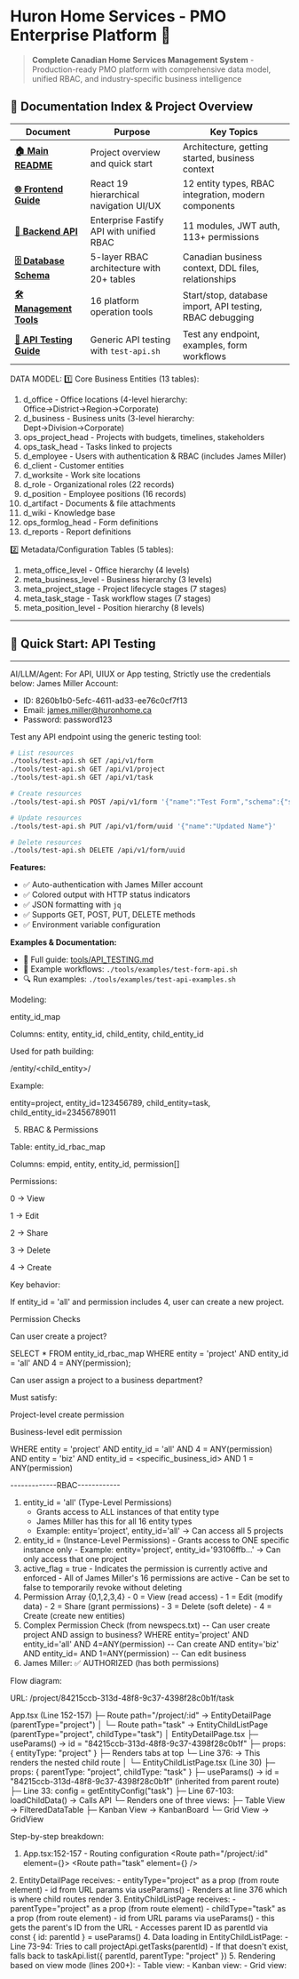 # Huron Home Services - PMO Enterprise Platform 🏡

> **Complete Canadian Home Services Management System** - Production-ready PMO platform with comprehensive data model, unified RBAC, and industry-specific business intelligence

## 📖 Documentation Index & Project Overview

| Document | Purpose | Key Topics |
|----------|---------|------------|
| **[🏠 Main README](./README.md)** | Project overview and quick start | Architecture, getting started, business context |
| **[🌐 Frontend Guide](./apps/web/README.md)** | React 19 hierarchical navigation UI/UX | 12 entity types, RBAC integration, modern components |
| **[🔧 Backend API](./apps/api/README.md)** | Enterprise Fastify API with unified RBAC | 11 modules, JWT auth, 113+ permissions |
| **[🗄️ Database Schema](./db/README.md)** | 5-layer RBAC architecture with 20+ tables | Canadian business context, DDL files, relationships |
| **[🛠️ Management Tools](./tools/README.md)** | 16 platform operation tools | Start/stop, database import, API testing, RBAC debugging |
| **[🧪 API Testing Guide](./tools/API_TESTING.md)** | Generic API testing with `test-api.sh` | Test any endpoint, examples, form workflows |



DATA MODEL:
1️⃣ Core Business Entities (13 tables):

  1. d_office - Office locations (4-level hierarchy: Office→District→Region→Corporate)
  2. d_business - Business units (3-level hierarchy: Dept→Division→Corporate)
  3. ops_project_head - Projects with budgets, timelines, stakeholders
  4. ops_task_head - Tasks linked to projects
  5. d_employee - Users with authentication & RBAC (includes James Miller)
  6. d_client - Customer entities
  7. d_worksite - Work site locations
  8. d_role - Organizational roles (22 records)
  9. d_position - Employee positions (16 records)
  10. d_artifact - Documents & file attachments
  11. d_wiki - Knowledge base
  12. ops_formlog_head - Form definitions
  13. d_reports - Report definitions

  2️⃣ Metadata/Configuration Tables (5 tables):

  1. meta_office_level - Office hierarchy (4 levels)
  2. meta_business_level - Business hierarchy (3 levels)
  3. meta_project_stage - Project lifecycle stages (7 stages)
  4. meta_task_stage - Task workflow stages (7 stages)
  5. meta_position_level - Position hierarchy (8 levels)

---



## 🧪 Quick Start: API Testing
---
AI/LLM/Agent:
For API, UIUX or App testing, Strictly use the credentials below:
James Miller Account:
  - ID: 8260b1b0-5efc-4611-ad33-ee76c0cf7f13
  - Email: james.miller@huronhome.ca
  - Password: password123


Test any API endpoint using the generic testing tool:

```bash
# List resources
./tools/test-api.sh GET /api/v1/form
./tools/test-api.sh GET /api/v1/project
./tools/test-api.sh GET /api/v1/task

# Create resources
./tools/test-api.sh POST /api/v1/form '{"name":"Test Form","schema":{"steps":[]}}'

# Update resources
./tools/test-api.sh PUT /api/v1/form/uuid '{"name":"Updated Name"}'

# Delete resources
./tools/test-api.sh DELETE /api/v1/form/uuid
```

**Features:**
- ✅ Auto-authentication with James Miller account
- ✅ Colored output with HTTP status indicators
- ✅ JSON formatting with `jq`
- ✅ Supports GET, POST, PUT, DELETE methods
- ✅ Environment variable configuration

**Examples & Documentation:**
- 📖 Full guide: [tools/API_TESTING.md](./tools/API_TESTING.md)
- 📝 Example workflows: `./tools/examples/test-form-api.sh`
- 🔍 Run examples: `./tools/examples/test-api-examples.sh`


Modeling:

entity_id_map

Columns: entity, entity_id, child_entity, child_entity_id

Used for path building:

/entity/<child_entity>/<tab>

Example:

entity=project, entity_id=123456789, child_entity=task, child_entity_id=23456789011

5. RBAC & Permissions

Table: entity_id_rbac_map

Columns: empid, entity, entity_id, permission[]

Permissions:

0 → View

1 → Edit

2 → Share

3 → Delete

4 → Create

Key behavior:

If entity_id = 'all' and permission includes 4, user can create a new project.

Permission Checks

Can user create a project?

SELECT * FROM entity_id_rbac_map
WHERE entity = 'project'
  AND entity_id = 'all'
  AND 4 = ANY(permission);


Can user assign a project to a business department?

Must satisfy:

Project-level create permission

Business-level edit permission

WHERE entity = 'project' AND entity_id = 'all' AND 4 = ANY(permission)
AND entity = 'biz' AND entity_id = <specific_business_id> AND 1 = ANY(permission)


-------------RBAC------------
1. entity_id = 'all' (Type-Level Permissions)
    - Grants access to ALL instances of that entity type
    - James Miller has this for all 16 entity types
    - Example: entity='project', entity_id='all' → Can access all 5 projects
  2. entity_id = <UUID> (Instance-Level Permissions)
    - Grants access to ONE specific instance only
    - Example: entity='project', entity_id='93106ffb...' → Can only access that one project
  3. active_flag = true
    - Indicates the permission is currently active and enforced
    - All of James Miller's 16 permissions are active
    - Can be set to false to temporarily revoke without deleting
  4. Permission Array {0,1,2,3,4}
    - 0 = View (read access)
    - 1 = Edit (modify data)
    - 2 = Share (grant permissions)
    - 3 = Delete (soft delete)
    - 4 = Create (create new entities)
  5. Complex Permission Check (from newspecs.txt)
  -- Can user create project AND assign to business?
  WHERE entity='project' AND entity_id='all' AND 4=ANY(permission)  -- Can create
  AND entity='biz' AND entity_id=<uuid> AND 1=ANY(permission)       -- Can edit business
  5. James Miller: ✅ AUTHORIZED (has both permissions)



Flow diagram:

  URL: /project/84215ccb-313d-48f8-9c37-4398f28c0b1f/task

  App.tsx (Line 152-157)
  ├─ Route path="/project/:id" → EntityDetailPage (parentType="project")
  │   └─ Route path="task" → EntityChildListPage (parentType="project", childType="task")
  │
  EntityDetailPage.tsx
  ├─ useParams() → id = "84215ccb-313d-48f8-9c37-4398f28c0b1f"
  ├─ props: { entityType: "project" }
  ├─ Renders tabs at top
  └─ Line 376: <Outlet /> → This renders the nested child route
      │
      └─ EntityChildListPage.tsx (Line 30)
          ├─ props: { parentType: "project", childType: "task" }
          ├─ useParams() → id = "84215ccb-313d-48f8-9c37-4398f28c0b1f" (inherited from parent route)
          ├─ Line 33: config = getEntityConfig("task")
          ├─ Line 67-103: loadChildData() → Calls API
          └─ Renders one of three views:
              ├─ Table View → FilteredDataTable
              ├─ Kanban View → KanbanBoard
              └─ Grid View → GridView

  Step-by-step breakdown:

  1. App.tsx:152-157 - Routing configuration
  <Route path="/project/:id" element={<EntityDetailPage entityType="project" />}>
    <Route path="task" element={<EntityChildListPage parentType="project" childType="task" />} />
  </Route>
  2. EntityDetailPage receives:
    - entityType="project" as a prop (from route element)
    - id from URL params via useParams()
    - Renders <Outlet /> at line 376 which is where child routes render
  3. EntityChildListPage receives:
    - parentType="project" as a prop (from route element)
    - childType="task" as a prop (from route element)
    - id from URL params via useParams() - this gets the parent's ID from the URL
    - Accesses parent ID as parentId via const { id: parentId } = useParams()
  4. Data loading in EntityChildListPage:
    - Line 73-94: Tries to call projectApi.getTasks(parentId)
    - If that doesn't exist, falls back to taskApi.list({ parentId, parentType: "project" })
  5. Rendering based on view mode (lines 200+):
    - Table view: <FilteredDataTable parentId={parentId} parentType={parentType} childType={childType} />
    - Kanban view: <KanbanBoard columns={kanbanColumns} onCardMove={handleCardMove} />
    - Grid view: <GridView items={data} titleField={...} />